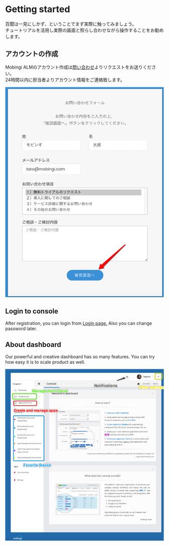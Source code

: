 # Getting started

百聞は一見にしかず、ということでまず実際に触ってみましょう。  
チュートリアルを活用し実際の画面と照らし合わせながら操作することをお勧めします。

## アカウントの作成

Mobingi ALMのアカウント作成は[問い合わせ](https://mobingi.co.jp/contact)よりリクエストをお送りください。  
24時間以内に担当者よりアカウント情報をご連絡致します。

![](.gitbook/assets/registerjp.png)

## Login to console

After registration, you can login from [Login page.](https://console.mobingi.com/login) Also you can change password later.

## About dashboard

Our powerful and creative dashboard has so many features. You can try how easy it is to scale product as well.

![](.gitbook/assets/console.png)


